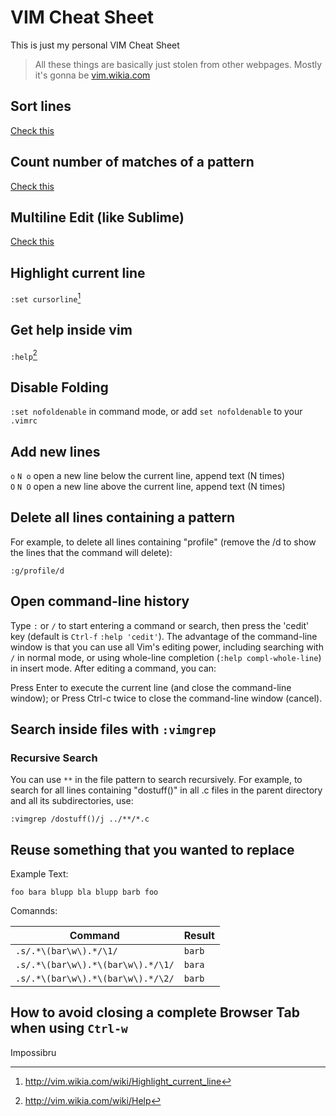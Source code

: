 # VIM Cheat Sheet

This is just my personal VIM Cheat Sheet

> All these things are basically just stolen from other webpages. Mostly it's gonna be [vim.wikia.com](http://vim.wikia.com/wiki)

## Sort lines 

[Check this](https://vim.fandom.com/wiki/Sort_lines)

## Count number of matches of a pattern

[Check this](http://vim.wikia.com/wiki/Count_number_of_matches_of_a_pattern)

## Multiline Edit (like Sublime)

[Check this](https://stackoverflow.com/a/11790464)

## Highlight current line

`:set cursorline`[^cursorline]

[^cursorline]: http://vim.wikia.com/wiki/Highlight_current_line

## Get help inside vim

`:help`[^help]

[^help]: http://vim.wikia.com/wiki/Help

## Disable Folding

`:set nofoldenable` in command mode, or add `set nofoldenable` to your `.vimrc`

## Add new lines

`o` `N o` open a new line below the current line, append text (N times)  
`O`	`N O`	open a new line above the current line, append text (N times)

## Delete all lines containing a pattern

For example, to delete all lines containing "profile" (remove the /d to show the lines that the command will delete):

```
:g/profile/d
```

## Open command-line history 

Type `:` or `/` to start entering a command or search, then press the 'cedit' key (default is `Ctrl-f` `:help 'cedit'`).
The advantage of the command-line window is that you can use all Vim's editing power, including searching with `/` in normal mode, or using whole-line completion (`:help compl-whole-line`) in insert mode. After editing a command, you can:

Press Enter to execute the current line (and close the command-line window); or
Press Ctrl-c twice to close the command-line window (cancel).

## Search inside files with `:vimgrep`

### Recursive Search

You can use `**` in the file pattern to search recursively. For example, to search for all lines containing "dostuff()" in all .c files in the parent directory and all its subdirectories, use:

```
:vimgrep /dostuff()/j ../**/*.c
```

## Reuse something that you wanted to replace

Example Text:

```
foo bara blupp bla blupp barb foo
```

Comannds:

| Command | Result |
| ------- | ------ |
| `.s/.*\(bar\w\).*/\1/` | `barb` |
| `.s/.*\(bar\w\).*\(bar\w\).*/\1/` | `bara` |
| `.s/.*\(bar\w\).*\(bar\w\).*/\2/` | `barb` |

## How to avoid closing a complete Browser Tab when using `Ctrl-w`

Impossibru
